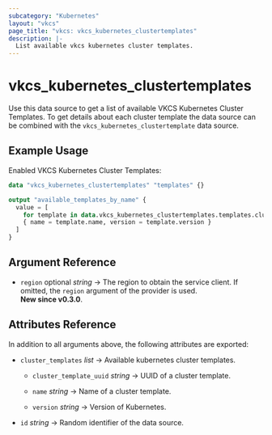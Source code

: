 ```yaml
---
subcategory: "Kubernetes"
layout: "vkcs"
page_title: "vkcs: vkcs_kubernetes_clustertemplates"
description: |-
  List available vkcs kubernetes cluster templates.
---
```


# vkcs_kubernetes_clustertemplates

Use this data source to get a list of available VKCS Kubernetes Cluster Templates. To get details about each cluster template the data source can be combined with the `vkcs_kubernetes_clustertemplate` data source.

## Example Usage

Enabled VKCS Kubernetes Cluster Templates:
```terraform
data "vkcs_kubernetes_clustertemplates" "templates" {}

output "available_templates_by_name" {
  value = [
    for template in data.vkcs_kubernetes_clustertemplates.templates.cluster_templates :
    { name = template.name, version = template.version }
  ]
}
```
## Argument Reference
- `region` optional *string* &rarr;  The region to obtain the service client. If omitted, the `region` argument of the provider is used.<br>**New since v0.3.0**.


## Attributes Reference
In addition to all arguments above, the following attributes are exported:
- `cluster_templates`  *list* &rarr;  Available kubernetes cluster templates.
    - `cluster_template_uuid` *string* &rarr;  UUID of a cluster template.

    - `name` *string* &rarr;  Name of a cluster template.

    - `version` *string* &rarr;  Version of Kubernetes.


- `id` *string* &rarr;  Random identifier of the data source.



